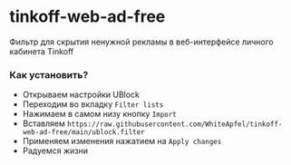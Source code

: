 # tinkoff-web-ad-free
Фильтр для скрытия ненужной рекламы в веб-интерфейсе личного кабинета Tinkoff

### Как установить?
* Открываем настройки UBlock
* Переходим во вкладку `Filter lists`
* Нажимаем в самом низу кнопку `Import`
* Вставляем `https://raw.githubusercontent.com/WhiteApfel/tinkoff-web-ad-free/main/ublock.filter`
* Применяем изменения нажатием на `Apply changes`
* Радуемся жизни

